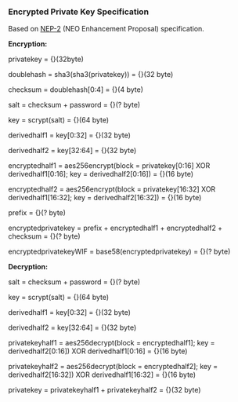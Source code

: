 ### Encrypted Private Key Specification
Based on [NEP-2](https://github.com/neo-project/proposals/blob/master/nep-2.mediawiki) (NEO Enhancement Proposal) specification.

**Encryption:**

privatekey = {}(32byte)

doublehash = sha3(sha3(privatekey)) = {}(32 byte)

checksum = doublehash[0:4] = {}(4 byte)

salt = checksum + password = {}(? byte)

key = scrypt(salt) = {}(64 byte)

derivedhalf1 = key[0:32] = {}(32 byte)

derivedhalf2 = key[32:64] = {}(32 byte)

encryptedhalf1 = aes256encrypt(block = privatekey[0:16] XOR derivedhalf1[0:16]; key = derivedhalf2[0:16]) = {}(16 byte)

encryptedhalf2 = aes256encrypt(block = privatekey[16:32] XOR derivedhalf1[16:32]; key = derivedhalf2[16:32]) = {}(16 byte)

prefix = {}(? byte)

encryptedprivatekey = prefix + encryptedhalf1 + encryptedhalf2 + checksum = {}(? byte)

encryptedprivatekeyWIF = base58(encryptedprivatekey) = {}(? byte)

**Decryption:**

salt = checksum + password = {}(? byte)

key = scrypt(salt) = {}(64 byte)

derivedhalf1 = key[0:32] = {}(32 byte)

derivedhalf2 = key[32:64] = {}(32 byte)

privatekeyhalf1 = aes256decrypt(block = encryptedhalf1]; key = derivedhalf2[0:16]) XOR derivedhalf1[0:16] = {}(16 byte)

privatekeyhalf2 = aes256decrypt(block = encryptedhalf2]; key = derivedhalf2[16:32]) XOR derivedhalf1[16:32] = {}(16 byte)

privatekey = privatekeyhalf1 + privatekeyhalf2 = {}(32 byte)

